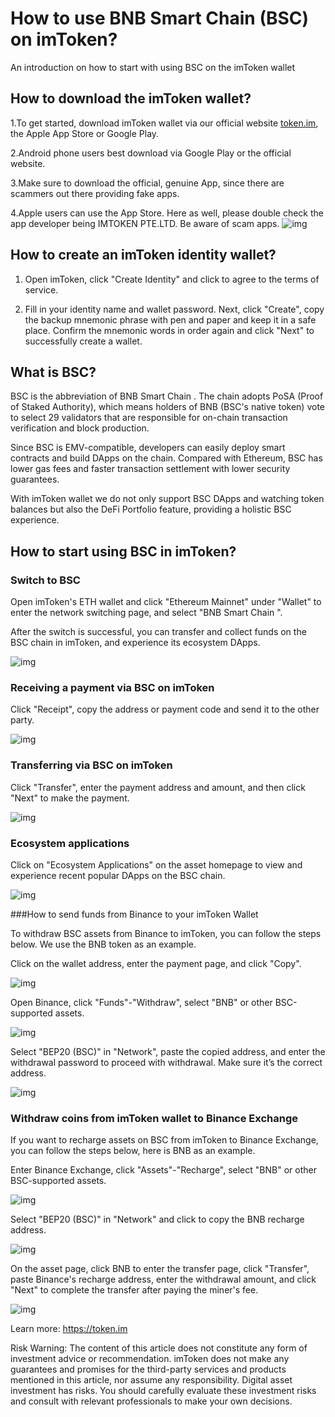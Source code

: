 # How to use BNB Smart Chain  (BSC) on imToken? 
An introduction on how to start with using BSC on the imToken wallet

## How to download the imToken wallet?
1.To get started, download imToken wallet via our official website [token.im](https://token.im/), the Apple App Store or Google Play.

2.Android phone users best download via Google Play or the official website.

3.Make sure to download the official, genuine App, since there are scammers out there providing fake apps.

4.Apple users can use the App Store. Here as well, please double check the app developer being IMTOKEN PTE.LTD. Be aware of scam apps.
![img](assets/10.png)

## How to create an imToken identity wallet?
1. Open imToken, click "Create Identity" and click to agree to the terms of service.

2. Fill in your identity name and wallet password. Next, click "Create", copy the backup mnemonic phrase with pen and paper and keep it in a safe place. Confirm the mnemonic words in order again and click "Next" to successfully create a wallet.

## What is BSC?
BSC is the abbreviation of BNB Smart Chain . The chain adopts PoSA (Proof of Staked Authority), which means holders of BNB (BSC's native token) vote to select 29 validators that are responsible for on-chain transaction verification and block production.
 
Since BSC is EMV-compatible, developers can easily deploy smart contracts and build DApps on the chain. Compared with Ethereum, BSC has lower gas fees and faster transaction settlement with lower security guarantees.
 
With imToken wallet we do not only support BSC DApps and watching token balances but also the DeFi Portfolio feature, providing a holistic BSC experience.


## How to start using BSC in imToken?
### Switch to BSC
Open imToken's ETH wallet and click "Ethereum Mainnet" under "Wallet" to enter the network switching page, and select "BNB Smart Chain ".

After the switch is successful, you can transfer and collect funds on the BSC chain in imToken, and experience its ecosystem DApps.

![img](assets/1.png)
 
### Receiving a payment via BSC on imToken
Click "Receipt", copy the address or payment code and send it to the other party.

![img](assets/2.png)


### Transferring via BSC on imToken
Click "Transfer", enter the payment address and amount, and then click "Next" to make the payment.

![img](assets/3.png)

### Ecosystem applications
Click on "Ecosystem Applications" on the asset homepage to view and experience recent popular DApps on the BSC chain.

![img](assets/4.png)


###How to send funds from Binance to your imToken Wallet

To withdraw BSC assets from Binance to imToken, you can follow the steps below. We use the BNB token as an example.

Click on the wallet address, enter the payment page, and click "Copy".

![img](assets/5.png)

Open Binance, click "Funds"-"Withdraw", select "BNB" or other BSC-supported assets.

![img](assets/6.png)

Select "BEP20 (BSC)" in "Network", paste the copied address, and enter the withdrawal password to proceed with withdrawal. Make sure it’s the correct address.

![img](assets/8.png)


### Withdraw coins from imToken wallet to Binance Exchange
If you want to recharge assets on BSC from imToken to Binance Exchange, you can follow the steps below, here is BNB as an example.

Enter Binance Exchange, click "Assets"-"Recharge", select "BNB" or other BSC-supported assets.

![img](assets/6.png)

Select "BEP20 (BSC)" in "Network" and click to copy the BNB recharge address.

![img](assets/9.png)

On the asset page, click BNB to enter the transfer page, click "Transfer", paste Binance's recharge address, enter the withdrawal amount, and click "Next" to complete the transfer after paying the miner's fee.

![img](assets/2.png)




Learn more: https://token.im

Risk Warning: The content of this article does not constitute any form of investment advice or recommendation. imToken does not make any guarantees and promises for the third-party services and products mentioned in this article, nor assume any responsibility. Digital asset investment has risks. You should carefully evaluate these investment risks and consult with relevant professionals to make your own decisions.

